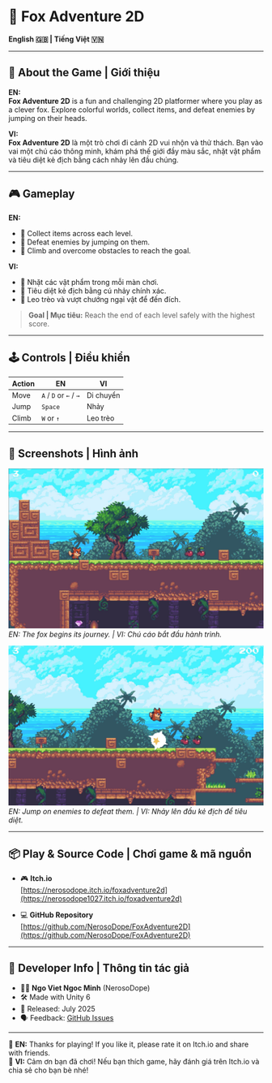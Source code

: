# 🦊 Fox Adventure 2D

**English 🇬🇧 | Tiếng Việt 🇻🇳**

---

## 🧠 About the Game | Giới thiệu

**EN:**  
**Fox Adventure 2D** is a fun and challenging 2D platformer where you play as a clever fox. Explore colorful worlds, collect items, and defeat enemies by jumping on their heads.

**VI:**  
**Fox Adventure 2D** là một trò chơi đi cảnh 2D vui nhộn và thử thách. Bạn vào vai một chú cáo thông minh, khám phá thế giới đầy màu sắc, nhặt vật phẩm và tiêu diệt kẻ địch bằng cách nhảy lên đầu chúng.

---

## 🎮 Gameplay

**EN:**
- 🧺 Collect items across each level.
- 👾 Defeat enemies by jumping on them.
- 🧗 Climb and overcome obstacles to reach the goal.

**VI:**
- 🧺 Nhặt các vật phẩm trong mỗi màn chơi.
- 👾 Tiêu diệt kẻ địch bằng cú nhảy chính xác.
- 🧗 Leo trèo và vượt chướng ngại vật để đến đích.

> **Goal | Mục tiêu:** Reach the end of each level safely with the highest score.

---

## 🕹️ Controls | Điều khiển

| Action | EN | VI |
|--------|----|----|
| Move   | `A` / `D` or `←` / `→` | Di chuyển |
| Jump   | `Space`                | Nhảy |
| Climb  | `W` or `↑`             | Leo trèo |

---

## 📸 Screenshots | Hình ảnh

![Level Start](Assets/FoxAdventure2D/Images/Screenshot1.jpg)
*EN: The fox begins its journey. | VI: Chú cáo bắt đầu hành trình.*

![Jumping on Enemy](Assets/FoxAdventure2D/Images/Screenshot2.jpg)
*EN: Jump on enemies to defeat them. | VI: Nhảy lên đầu kẻ địch để tiêu diệt.*

---

## 📦 Play & Source Code | Chơi game & mã nguồn

- 🎮 **Itch.io**  
  [https://nerosodope.itch.io/foxadventure2d](https://nerosodope1027.itch.io/foxadventure2d)

- 💻 **GitHub Repository**  
  [https://github.com/NerosoDope/FoxAdventure2D](https://github.com/NerosoDope/FoxAdventure2D)

---

## 👤 Developer Info | Thông tin tác giả

- 👨‍💻 **Ngo Viet Ngoc Minh** (NerosoDope)
- 🛠 Made with Unity 6
- 📅 Released: July 2025
- 🗣️ Feedback: [GitHub Issues](https://github.com/NerosoDope/FoxAdventure2D/issues)

---

🎉 **EN:** Thanks for playing! If you like it, please rate it on Itch.io and share with friends.  
🎉 **VI:** Cảm ơn bạn đã chơi! Nếu bạn thích game, hãy đánh giá trên Itch.io và chia sẻ cho bạn bè nhé!

